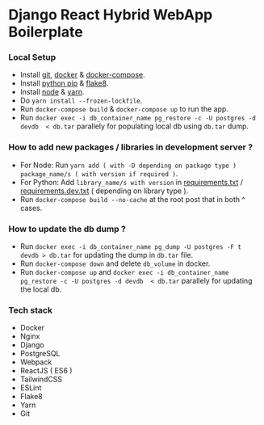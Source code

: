 # Django React Hybrid WebApp Boilerplate

### Local Setup

- Install [git](https://github.com/git-guides/install-git), [docker](https://docs.docker.com/get-docker/) & [docker-compose](https://docs.docker.com/compose/install/).
- Install [python pip](https://www.python.org/downloads/) & [flake8](https://pypi.org/project/flake8/).
- Install [node](https://nodejs.org/en/download/) & [yarn](https://classic.yarnpkg.com/lang/en/docs/install/#mac-stable).
- Do `yarn install --frozen-lockfile`.
- Run `docker-compose build` & `docker-compose up` to run the app.
- Run `docker exec -i db_container_name pg_restore -c -U postgres -d devdb  < db.tar` parallely for populating local db using `db.tar` dump.

### How to add new packages / libraries in development server ?

- For Node: Run `yarn add ( with -D depending on package type ) package_name/s ( with version if required )`.
- For Python: Add `library_name/s with version` in [requirements.txt](requirements.txt) / [requirements.dev.txt](requirements.dev.txt) ( depending on library type ).
- Run `docker-compose build --no-cache` at the root post that in both ^ cases.

### How to update the db dump ?

- Run `docker exec -i db_container_name pg_dump -U postgres -F t devdb > db.tar` for updating the dump in `db.tar` file.
- Run `docker-compose down` and delete `db_volume` in docker.
- Run `docker-compose up` and `docker exec -i db_container_name pg_restore -c -U postgres -d devdb  < db.tar` parallely for updating the local db.

### Tech stack

- Docker
- Nginx
- Django
- PostgreSQL
- Webpack
- ReactJS ( ES6 )
- TailwindCSS
- ESLint
- Flake8
- Yarn
- Git
